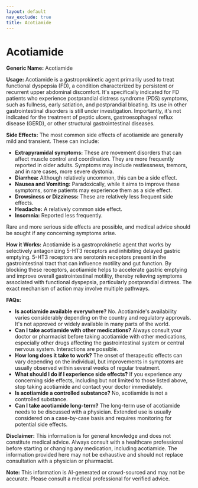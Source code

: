```yaml
---
layout: default
nav_exclude: true
title: Acotiamide
---
```


# Acotiamide

**Generic Name:** Acotiamide

**Usage:** Acotiamide is a gastroprokinetic agent primarily used to treat functional dyspepsia (FD), a condition characterized by persistent or recurrent upper abdominal discomfort.  It's specifically indicated for FD patients who experience postprandial distress syndrome (PDS) symptoms, such as fullness, early satiation, and postprandial bloating.  Its use in other gastrointestinal disorders is still under investigation.  Importantly, it's not indicated for the treatment of peptic ulcers, gastroesophageal reflux disease (GERD), or other structural gastrointestinal diseases.

**Side Effects:**  The most common side effects of acotiamide are generally mild and transient.  These can include:

* **Extrapyramidal symptoms:** These are movement disorders that can affect muscle control and coordination. They are more frequently reported in older adults.  Symptoms may include restlessness, tremors, and in rare cases, more severe dystonia.
* **Diarrhea:** Although relatively uncommon, this can be a side effect.
* **Nausea and Vomiting:**  Paradoxically, while it aims to improve these symptoms, some patients may experience them as a side effect.
* **Drowsiness or Dizziness:**  These are relatively less frequent side effects.
* **Headache:** A relatively common side effect.
* **Insomnia:**  Reported less frequently.

Rare and more serious side effects are possible, and medical advice should be sought if any concerning symptoms arise.


**How it Works:** Acotiamide is a gastroprokinetic agent that works by selectively antagonizing 5-HT3 receptors and inhibiting delayed gastric emptying. 5-HT3 receptors are serotonin receptors present in the gastrointestinal tract that can influence motility and gut function. By blocking these receptors, acotiamide helps to accelerate gastric emptying and improve overall gastrointestinal motility, thereby relieving symptoms associated with functional dyspepsia, particularly postprandial distress.  The exact mechanism of action may involve multiple pathways.

**FAQs:**

* **Is acotiamide available everywhere?** No.  Acotiamide's availability varies considerably depending on the country and regulatory approvals.  It's not approved or widely available in many parts of the world.
* **Can I take acotiamide with other medications?**  Always consult your doctor or pharmacist before taking acotiamide with other medications, especially other drugs affecting the gastrointestinal system or central nervous system.  Interactions are possible.
* **How long does it take to work?** The onset of therapeutic effects can vary depending on the individual, but improvements in symptoms are usually observed within several weeks of regular treatment.
* **What should I do if I experience side effects?**  If you experience any concerning side effects, including but not limited to those listed above, stop taking acotiamide and contact your doctor immediately.
* **Is acotiamide a controlled substance?** No, acotiamide is not a controlled substance.
* **Can I take acotiamide long-term?** The long-term use of acotiamide needs to be discussed with a physician.  Extended use is usually considered on a case-by-case basis and requires monitoring for potential side effects.


**Disclaimer:** This information is for general knowledge and does not constitute medical advice. Always consult with a healthcare professional before starting or changing any medication, including acotiamide.  The information provided here may not be exhaustive and should not replace consultation with a physician or pharmacist.


**Note:** This information is AI-generated or crowd-sourced and may not be accurate. Please consult a medical professional for verified advice.